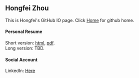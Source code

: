 ## Hongfei Zhou

This is Hongfei's GitHub IO page. Click [Home](https://github.com/hongfei) for github home.

#### Personal Resume

Short version: [html](/resume/hongfei), [pdf](/resume/hongfei.pdf).  
Long version: TBD.  

#### Social Account

LinkedIn: [Here](https://www.linkedin.com/in/hongfei/)
